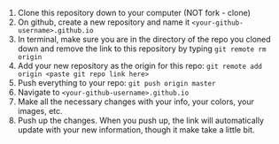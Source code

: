 1. Clone this repository down to your computer (NOT fork - clone)
2. On github, create a new repository and name it `<your-github-username>.github.io`
3. In terminal, make sure you are in the directory of the repo you cloned down and remove the link to this repository by typing `git remote rm origin`
4. Add your new repository as the origin for this repo: `git remote add origin <paste git repo link here>`
5. Push everything to your repo: `git push origin master`
6. Navigate to `<your-github-username>.github.io`
7. Make all the necessary changes with your info, your colors, your images, etc.
8. Push up the changes. When you push up, the link will automatically update with your new information, though it make take a little bit.